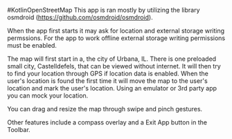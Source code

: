 #KotlinOpenStreetMap
This app is ran mostly by utilizing the library osmdroid (https://github.com/osmdroid/osmdroid).

When the app first starts it may ask for location and external storage writing permssions.
For the app to work offline external storage writing permissions must be enabled.

The map will first start in a, the city of Urbana, IL.
There is one preloaded small city, Castelldefels, that can be viewed without internet.
It will then try to find your location through GPS if location data is enabled.
When the user's location is found the first time it will move the map to the user's location and mark the user's location.
Using an emulator or 3rd party app you can mock your location.

You can drag and resize the map through swipe and pinch gestures.

Other features include a compass overlay and a Exit App button in the Toolbar.
